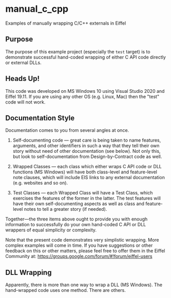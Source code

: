 # manual_c_cpp
Examples of manually wrapping C/C++ externals in Eiffel

## Purpose
The purpose of this example project (especially the `test` target) is to demonstrate successful hand-coded wrapping of either C API code directly or external DLLs.

## Heads Up!
This code was developed on MS Windows 10 using Visual Studio 2020 and Eiffel 19.11. If you are using any other OS (e.g. Linux, Mac) then the "test" code will not work.

## Documentation Style
Documentation comes to you from several angles at once.

1. Self-documenting code — great care is being taken to name features, arguments, and other identifiers in such a way that they tell their own story without need of other documentation (see below). Not only this, but look to self-documentation from Design-by-Contract code as well.

2. Wrapped Classes — each class which either wraps C API code or DLL functions (MS Windows) will have both class-level and feature-level note clauses, which will include EIS links to any external documentation (e.g. websites and so on).

3. Test Classes — each Wrapped Class will have a Test Class, which exercises the features of the former in the latter. The test features will have their own self-documenting aspects as well as class and feature-level notes to tell a greater story (if needed).

Together—the three items above ought to provide you with enough information to successfully do your own hand-coded C API or DLL wrappers of equal simplicity or complexity.

Note that the present code demonstrates very simplistic wrapping. More complex examples will come in time. If you have suggestions or other feedback on this or other matters, please feel free to offer them in the Eiffel Community at: https://groups.google.com/forum/#!forum/eiffel-users

## DLL Wrapping
Apparently, there is more than one way to wrap a DLL (MS Windows). The hand-wrapped code uses one method. There are others.
